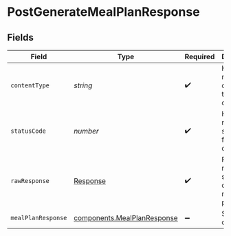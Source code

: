 # PostGenerateMealPlanResponse


## Fields

| Field                                                                      | Type                                                                       | Required                                                                   | Description                                                                |
| -------------------------------------------------------------------------- | -------------------------------------------------------------------------- | -------------------------------------------------------------------------- | -------------------------------------------------------------------------- |
| `contentType`                                                              | *string*                                                                   | :heavy_check_mark:                                                         | HTTP response content type for this operation                              |
| `statusCode`                                                               | *number*                                                                   | :heavy_check_mark:                                                         | HTTP response status code for this operation                               |
| `rawResponse`                                                              | [Response](https://developer.mozilla.org/en-US/docs/Web/API/Response)      | :heavy_check_mark:                                                         | Raw HTTP response; suitable for custom response parsing                    |
| `mealPlanResponse`                                                         | [components.MealPlanResponse](../../models/components/mealplanresponse.md) | :heavy_minus_sign:                                                         | Successful operation                                                       |